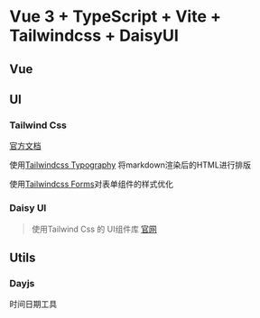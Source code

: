 # Vue 3 + TypeScript + Vite + Tailwindcss + DaisyUI

## Vue


### 


## UI

### Tailwind Css

[官方文档](https://tailwindcss.com/docs/installation)

使用[Tailwindcss Typography](https://tailwindcss.com/docs/typography-plugin)
将markdown渲染后的HTML进行排版

使用[Tailwindcss Forms](https://github.com/tailwindlabs/tailwindcss-forms)对表单组件的样式优化

### Daisy UI
> 使用Tailwind Css 的 UI组件库 [官网](https://daisyui.com/)

## Utils

### Dayjs
时间日期工具